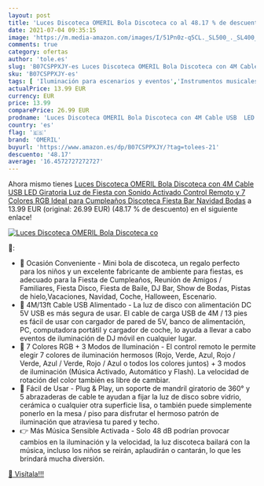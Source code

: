 ```yaml
---
layout: post
title: 'Luces Discoteca OMERIL Bola Discoteca co al 48.17 % de descuento'
date: 2021-07-04 09:35:15
image: 'https://m.media-amazon.com/images/I/51Pn0z-q5CL._SL500_._SL400_.jpg'
comments: true
category: ofertas
author: 'tole.es'
slug: 'B07CSPPXJY-es Luces Discoteca OMERIL Bola Discoteca con 4M Cable USB LED...'
sku: 'B07CSPPXJY-es'
tags: [ 'Iluminación para escenarios y eventos','Instrumentos musicales','Lámparas de iluminación de escenarios','Sistemas de escenario y megafonía','navidad','omeril', ]
actualPrice: 13.99 EUR
currency: EUR
price: 13.99
comparePrice: 26.99 EUR
prodname: 'Luces Discoteca OMERIL Bola Discoteca con 4M Cable USB  LED Giratoria Luz de Fiesta con Sonido Activado  Control Remoto y 7 Colores RGB  Ideal para Cumpleaños  Discoteca  Fiesta  Bar  Navidad  Bodas'
country: 'es'
flag: '🇪🇸'
brand: 'OMERIL'
buyurl: 'https://www.amazon.es/dp/B07CSPPXJY/?tag=tolees-21'
descuento: '48.17'
average: '16.4572727272727'
---
```


Ahora mismo tienes [Luces Discoteca OMERIL Bola Discoteca con 4M Cable USB  LED Giratoria Luz de Fiesta con Sonido Activado  Control Remoto y 7 Colores RGB  Ideal para Cumpleaños  Discoteca  Fiesta  Bar  Navidad  Bodas](https://www.amazon.es/dp/B07CSPPXJY/?tag=tolees-21) a 13.99 EUR (original: 26.99 EUR) (48.17 %  de descuento) en el siguiente enlace!

[![Luces Discoteca OMERIL Bola Discoteca co](https://m.media-amazon.com/images/I/51Pn0z-q5CL._SL500_._SL400_.jpg)](https://www.amazon.es/dp/B07CSPPXJY/?tag=tolees-21)

🔎:

- 🎵 Ocasión Conveniente - Mini bola de discoteca, un regalo perfecto para los niños y un excelente fabricante de ambiente para fiestas, es adecuado para la Fiesta de Cumpleaños, Reunión de Amigos / Familiares, Fiesta Disco, Fiesta de Baile, DJ Bar, Show de Bodas, Pistas de hielo,Vacaciones, Navidad, Coche, Halloween, Escenario.
- 🎵 4M/13ft Cable USB Alimentado - La luz de disco con alimentación DC 5V USB es más segura de usar. El cable de carga USB de 4M / 13 pies es fácil de usar con cargador de pared de 5V, banco de alimentación, PC, computadora portátil y cargador de coche, lo ayuda a llevar a cabo eventos de iluminación de DJ móvil en cualquier lugar.
- 🎵 7 Colores RGB + 3 Modos de Iluminación - El control remoto le permite elegir 7 colores de iluminación hermosos (Rojo, Verde, Azul, Rojo / Verde, Azul / Verde, Rojo / Azul o todos los colores juntos) + 3 modos de iluminación (Música Activado, Automático y Flash). La velocidad de rotación del color también es libre de cambiar.
- 🎵 Fácil de Usar - Plug & Play, un soporte de mandril giratorio de 360° y 5 abrazaderas de cable te ayudan a fijar la luz de disco sobre vidrio, cerámica o cualquier otra superficie lisa, o también puede simplemente ponerlo en la mesa / piso para disfrutar el hermoso patrón de iluminación que atraviesa tu pared y techo.
- 👉 Más Música Sensible Activada - Solo 48 dB podrían provocar cambios en la iluminación y la velocidad, la luz discoteca bailará con la música, incluso los niños se reirán, aplaudirán o cantarán, lo que les brindará mucha diversión.

[🛒 Visítala!!!](https://www.amazon.es/dp/B07CSPPXJY/?tag=tolees-21)
